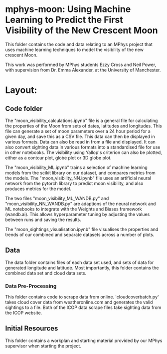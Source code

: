 # mphys-moon: Using Machine Learning to Predict the First Visibility of the New Crescent Moon
This folder contains the code and data relating to an MPhys project that uses machine learning techniques to model the visibility of the new crescent Moon.

This work was performed by MPhys students Ezzy Cross and Neil Power, with supervision from Dr. Emma Alexander, at the University of Manchester.

# Layout:
## Code folder
The "moon_visibility_calculations.ipynb" file is a general file for calculating the properties of the Moon from sets of dates, latitudes and longitudes. This file can generate a set of moon parameters over a 24 hour period for a given day, and save this as a CSV file. This data can then be displayed in various formats. Data can also be read in from a file and displayed. It can also convert sighting data in various formats into a standardised file for use in other notebooks. The visibility using Yallop's criterion can also be plotted, either as a contour plot, globe plot or 3D globe plot.

The "moon_visibility_ML.ipynb" trains a selection of machine learning models from the scikit library on our dataset, and compares metrics from the models. The "moon_visibility_NN.ipynb" file uses an artificial neural network from the pytorch library to predict moon visibility, and also produces metrics for the model.

The two files "moon_visibility_ML_WANDB.py" and "moon_visibility_NN_WANDB.py" are adaptions of the neural network and ML notebooks to integrate with the Weights and Biases framework (wandb.ai). This allows hyperparameter tuning by adjusting the values between runs and saving the results.

The "moon_sightings_visualisation.ipynb" file visualises the properties and trends of our combined and separate datasets across a number of plots.

## Data
The data folder contains files of each data set used, and sets of data for generated longitude and latitude. Most importantly, this folder contains the combined data set and cloud data sets.

### Data Pre-Processing
This folder contains code to scrape data from online. 'cloudcoverbatch.py' takes cloud cover data from weatheronline.com and generates the valid sightings to a file. Both of the ICOP data scrape files take sighting data from the ICOP website.

## Initial Resources
This folder contains a workplan and starting material provided by our MPhys supervisor when starting the project.